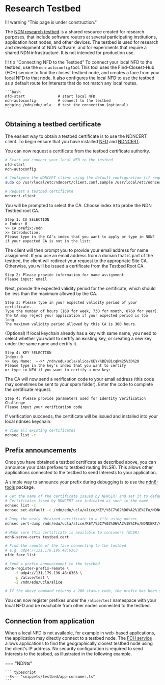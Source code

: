 # Research Testbed

!!! warning "This page is under construction."

The [NDN research testbed](https://named-data.net/ndn-testbed/) is a shared resource created for research purposes, that include software routers at several participating institutions, application host nodes, and other devices. The testbed is used for research and development of NDN software, and for experiments that require a shared NDN infrastructure. It is not intended for production use.

!!! tip "Connecting NFD to the Testbed"
    To connect your local NFD to the testbed, use the `ndn-autoconfig` tool. This tool uses the Find-Closest-Hub (FCH) service to find the closest testbed node, and creates a face from your local NFD to that node. It also configures the local NFD to use the testbed as a default route for Interests that do not match any local routes.

    ```bash
    nfd-start               # start local NFD
    ndn-autoconfig          # connect to the testbed
    ndnping /ndn/edu/ucla   # test the connection (optional)
    ```

## Obtaining a testbed certificate

The easiest way to obtain a testbed certificate is to use the NDNCERT client. To begin ensure that you have installed [NFD](https://docs.named-data.net/NFD/current/INSTALL.html) and [NDNCERT](https://github.com/named-data/ndncert).

You can now request a certificate from the testbed certificate authority.

```bash
# Start and connect your local NFD to the testbed
nfd-start
ndn-autoconfig

# Configure the NDNCERT client using the default configuration (if required)
sudo cp /usr/local/etc/ndncert/client.conf.sample /usr/local/etc/ndncert/client.conf

# Request a testbed certificate
ndncert-client
```

You will be prompted to select the CA. Choose index `0` to probe the NDN Testbed root CA.
```
Step 1: CA SELECTION
> Index: 0
>> CA prefix:/ndn
>> Introduction:
Please type in the CA's index that you want to apply or type in NONE
if your expected CA is not in the list:
```

The client will then prompt you to provide your email address for name assignment. If you use an email address from a domain that is part of the testbed, the client will redirect your request to the appropriate Site CA. Otherwise, you will be issued a certificate from the Testbed Root CA.
```
Step 2: Please provide information for name assignment
Please input: email
```

Next, provide the expected validity period for the certificate, which should be less than the maximum allowed by the CA.
```
Step 3: Please type in your expected validity period of your certificate.
Type the number of hours (168 for week, 730 for month, 8760 for year).
The CA may reject your application if your expected period is too long.
The maximum validity period allowed by this CA is 360 hours.
```

(Optional) If local keychain already has a key with same name, you need to select whether you want to certify an existing key, or creating a new key under the same name and certify it.
```
Step 4: KEY SELECTION
Index: 0
>> Key Name:  +->* /ndn/edu/ucla/alice/KEY/%BE%B1cqk%25%3D%20
Please type in the key's index that you want to certify
or type in NEW if you want to certify a new key:
```

The CA will now send a verification code to your email address (this code may sometimes be sent to your spam folder). Enter the code to complete the certificate request.
```
Step 4: Please provide parameters used for Identity Verification Challenge
Please input your verification code
```

If verification succeeds, the certificate will be issued and installed into your local ndnsec keychain.

```bash
# View all existing certificates
ndnsec list -c
```

## Prefix announcements

Once you have obtained a testbed certificate as described above, you can announce your data prefixes to testbed routing (NLSR). This allows other applications connected to the testbed to send Interests to your application.

A simple way to announce your prefix during debugging is to use the [ndn6-tools](https://github.com/yoursunny/ndn6-tools) package.

```bash
# Get the name of the certificate issued by NDNCERT and set it to default
# Certificates issed by NDNCERT are indicated as such in the name
ndnsec list -c
ndnsec set-default -c /ndn/edu/ucla/alice/KEY/%5C7%02%D6%A2%1E%CFo/NDNCERT/v=1709685136466

# Dump the newly obtained certificate to a file using ndnsec
ndnsec cert-dump /ndn/edu/ucla/alice/KEY/%5C7%02%D6%A2%1E%CFo/NDNCERT/v=1709685136466 > testbed.cert

# Make sure this certificate is available to consumers (NLSR)
ndn6-serve-certs testbed.cert

# Find the remote of the face connecting to the testbed
# e.g. udp4://131.179.196.48:6363
nfdc face list

# Send a prefix announcement to the testbed
ndn6-register-prefix-remote \
    -f udp4://131.179.196.48:6363 \
    -p /alice/test \
    -i /ndn/edu/ucla/alice

# If the above command returns a 200 status code, the prefix has been successfully announced
```

You can now register prefixes under the `/alice/test` namespace with your local NFD and be reachable from other nodes connected to the testbed.

## Connection from application

When a local NFD is not available, for example in web-based applications, the application may directly connect to a testbed node.
The [FCH service](https://fch.ndn.today) allows applications to find the geographically closest testbed node using the client's IP address. No security configuration is required to send Interests to the testbed, as illustrated in the following example.

=== "NDNts"

    ``` typescript
    --8<-- "snippets/testbed/app-consumer.ts"
    ```
